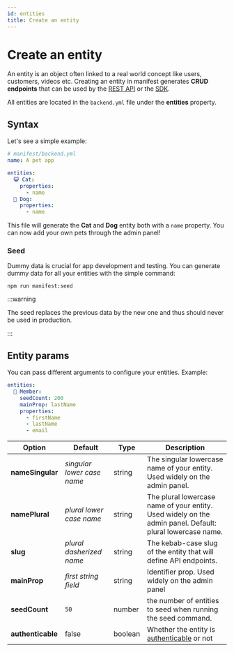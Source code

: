 ```yaml
---
id: entities
title: Create an entity
---
```


# Create an entity

An entity is an object often linked to a real world concept like users, customers, videos etc. Creating an entity in manifest generates **CRUD endpoints** that can be used by the [REST API](rest-api.md) or the [SDK](javascript-sdk.md).

All entities are located in the `backend.yml` file under the **entities** property.

## Syntax

Let's see a simple example:

```yaml
# manifest/backend.yml
name: A pet app

entities:
  😺 Cat:
    properties:
      - name
  🐶 Dog:
    properties:
      - name
```

This file will generate the **Cat** and **Dog** entity both with a `name` property. You can now add your own pets through the admin panel!

### Seed

Dummy data is crucial for app development and testing. You can generate dummy data for all your entities with the simple command:

```
npm run manifest:seed
```

:::warning

The seed replaces the previous data by the new one and thus should never be used in production.

:::

## Entity params

You can pass different arguments to configure your entities. Example:

```yaml
entities:
  👤 Member:
    seedCount: 200
    mainProp: lastName
    properties:
      - firstName
      - lastName
      - email
```

| Option            | Default                    | Type    | Description                                                                                               |
| ----------------- | -------------------------- | ------- | --------------------------------------------------------------------------------------------------------- |
| **nameSingular**  | _singular lower case name_ | string  | The singular lowercase name of your entity. Used widely on the admin panel.                               |
| **namePlural**    | _plural lower case name_   | string  | The plural lowercase name of your entity. Used widely on the admin panel. Default: plural lowercase name. |
| **slug**          | _plural dasherized name_   | string  | The kebab-case slug of the entity that will define API endpoints.                                         |
| **mainProp**      | _first string field_       | string  | Identifier prop. Used widely on the admin panel                                                           |
| **seedCount**     | `50`                       | number  | the number of entities to seed when running the seed command.                                             |
| **authenticable** | false                      | boolean | Whether the entity is [authenticable](auth.md#authenticable-entities) or not                              |
